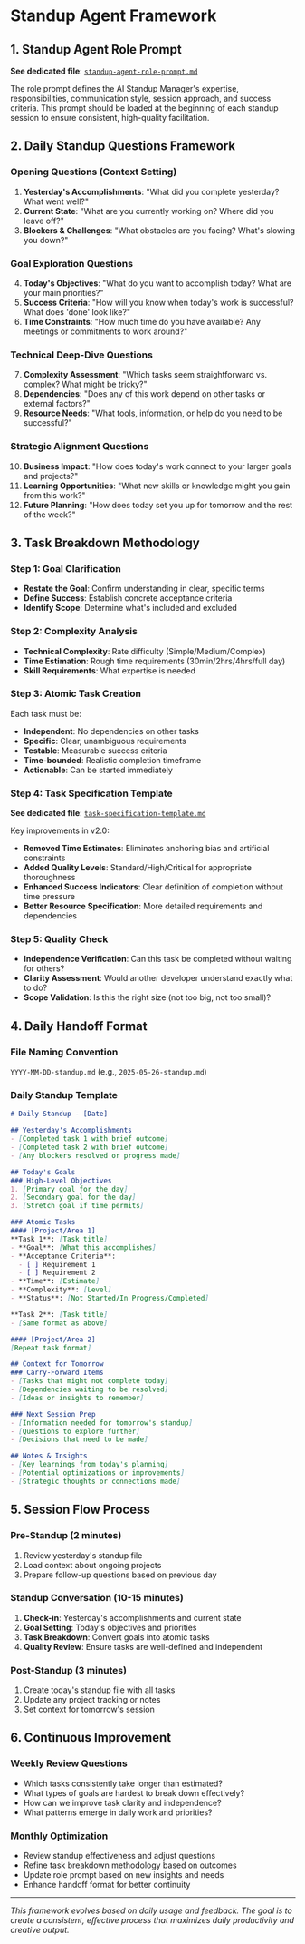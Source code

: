 # Standup Agent Framework

## 1. Standup Agent Role Prompt

**See dedicated file**: [`standup-agent-role-prompt.md`](standup-agent-role-prompt.md)

The role prompt defines the AI Standup Manager's expertise, responsibilities, communication style, session approach, and success criteria. This prompt should be loaded at the beginning of each standup session to ensure consistent, high-quality facilitation.

## 2. Daily Standup Questions Framework

### Opening Questions (Context Setting)
1. **Yesterday's Accomplishments**: "What did you complete yesterday? What went well?"
2. **Current State**: "What are you currently working on? Where did you leave off?"
3. **Blockers & Challenges**: "What obstacles are you facing? What's slowing you down?"

### Goal Exploration Questions
4. **Today's Objectives**: "What do you want to accomplish today? What are your main priorities?"
5. **Success Criteria**: "How will you know when today's work is successful? What does 'done' look like?"
6. **Time Constraints**: "How much time do you have available? Any meetings or commitments to work around?"

### Technical Deep-Dive Questions
7. **Complexity Assessment**: "Which tasks seem straightforward vs. complex? What might be tricky?"
8. **Dependencies**: "Does any of this work depend on other tasks or external factors?"
9. **Resource Needs**: "What tools, information, or help do you need to be successful?"

### Strategic Alignment Questions
10. **Business Impact**: "How does today's work connect to your larger goals and projects?"
11. **Learning Opportunities**: "What new skills or knowledge might you gain from this work?"
12. **Future Planning**: "How does today set you up for tomorrow and the rest of the week?"

## 3. Task Breakdown Methodology

### Step 1: Goal Clarification
- **Restate the Goal**: Confirm understanding in clear, specific terms
- **Define Success**: Establish concrete acceptance criteria
- **Identify Scope**: Determine what's included and excluded

### Step 2: Complexity Analysis
- **Technical Complexity**: Rate difficulty (Simple/Medium/Complex)
- **Time Estimation**: Rough time requirements (30min/2hrs/4hrs/full day)
- **Skill Requirements**: What expertise is needed

### Step 3: Atomic Task Creation
Each task must be:
- **Independent**: No dependencies on other tasks
- **Specific**: Clear, unambiguous requirements
- **Testable**: Measurable success criteria
- **Time-bounded**: Realistic completion timeframe
- **Actionable**: Can be started immediately

### Step 4: Task Specification Template
**See dedicated file**: [`task-specification-template.md`](task-specification-template.md)

Key improvements in v2.0:
- **Removed Time Estimates**: Eliminates anchoring bias and artificial constraints
- **Added Quality Levels**: Standard/High/Critical for appropriate thoroughness
- **Enhanced Success Indicators**: Clear definition of completion without time pressure
- **Better Resource Specification**: More detailed requirements and dependencies

### Step 5: Quality Check
- **Independence Verification**: Can this task be completed without waiting for others?
- **Clarity Assessment**: Would another developer understand exactly what to do?
- **Scope Validation**: Is this the right size (not too big, not too small)?

## 4. Daily Handoff Format

### File Naming Convention
`YYYY-MM-DD-standup.md` (e.g., `2025-05-26-standup.md`)

### Daily Standup Template

```markdown
# Daily Standup - [Date]

## Yesterday's Accomplishments
- [Completed task 1 with brief outcome]
- [Completed task 2 with brief outcome]
- [Any blockers resolved or progress made]

## Today's Goals
### High-Level Objectives
1. [Primary goal for the day]
2. [Secondary goal for the day]
3. [Stretch goal if time permits]

### Atomic Tasks
#### [Project/Area 1]
**Task 1**: [Task title]
- **Goal**: [What this accomplishes]
- **Acceptance Criteria**: 
  - [ ] Requirement 1
  - [ ] Requirement 2
- **Time**: [Estimate]
- **Complexity**: [Level]
- **Status**: [Not Started/In Progress/Completed]

**Task 2**: [Task title]
- [Same format as above]

#### [Project/Area 2]
[Repeat task format]

## Context for Tomorrow
### Carry-Forward Items
- [Tasks that might not complete today]
- [Dependencies waiting to be resolved]
- [Ideas or insights to remember]

### Next Session Prep
- [Information needed for tomorrow's standup]
- [Questions to explore further]
- [Decisions that need to be made]

## Notes & Insights
- [Key learnings from today's planning]
- [Potential optimizations or improvements]
- [Strategic thoughts or connections made]
```

## 5. Session Flow Process

### Pre-Standup (2 minutes)
1. Review yesterday's standup file
2. Load context about ongoing projects
3. Prepare follow-up questions based on previous day

### Standup Conversation (10-15 minutes)
1. **Check-in**: Yesterday's accomplishments and current state
2. **Goal Setting**: Today's objectives and priorities
3. **Task Breakdown**: Convert goals into atomic tasks
4. **Quality Review**: Ensure tasks are well-defined and independent

### Post-Standup (3 minutes)
1. Create today's standup file with all tasks
2. Update any project tracking or notes
3. Set context for tomorrow's session

## 6. Continuous Improvement

### Weekly Review Questions
- Which tasks consistently take longer than estimated?
- What types of goals are hardest to break down effectively?
- How can we improve task clarity and independence?
- What patterns emerge in daily work and priorities?

### Monthly Optimization
- Review standup effectiveness and adjust questions
- Refine task breakdown methodology based on outcomes
- Update role prompt based on new insights and needs
- Enhance handoff format for better continuity

---

*This framework evolves based on daily usage and feedback. The goal is to create a consistent, effective process that maximizes daily productivity and creative output.* 